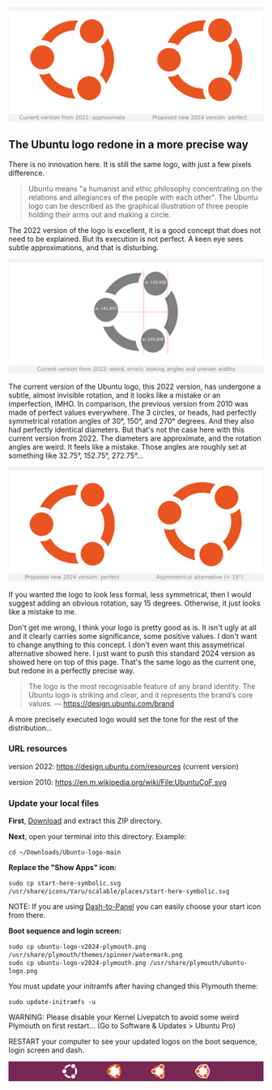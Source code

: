 ![Presentation-Ubuntu-logo-v2022-vs-v2024](Presentation/Presentation-Ubuntu-logo-v2022-vs-v2024.svg)

## The Ubuntu logo redone in a more precise way

There is no innovation here. It is still the same logo, with just a few pixels difference.

> Ubuntu means "a humanist and ethic philosophy concentrating on the relations and allegiances of the people with each other". The Ubuntu logo can be described as the graphical illustration of three people holding their arms out and making a circle.

The 2022 version of the logo is excellent, it is a good concept that does not need to be explained. But its execution is not perfect. A keen eye sees subtle approximations, and that is disturbing.

![Presentation-Ubuntu-logo-v2022-wrong](Presentation/Presentation-Ubuntu-logo-v2022-wrong.svg)

The current version of the Ubuntu logo, this 2022 version, has undergone a subtle, almost invisible rotation, and it looks like a mistake or an imperfection, IMHO. In comparison, the previous version from 2010 was made of perfect values everywhere. The 3 circles, or heads, had perfectly symmetrical rotation angles of   30°, 150°, and 270° degrees. And they also had perfectly identical diameters. But that's not the case here with this current version from 2022. The diameters are approximate, and the rotation angles are weird. It feels like a mistake. Those angles are roughly set at something like 32.75°, 152.75°, 272.75°...

![Presentation-Ubuntu-logo-v2024-twisted](Presentation/Presentation-Ubuntu-logo-v2024-twisted.svg)

If you wanted the logo to look less formal, less symmetrical, then I would suggest adding an obvious rotation, say 15 degrees. Otherwise, it just looks like a mistake to me.

Don't get me wrong, I think your logo is pretty good as is. It isn't ugly at all and it clearly carries some significance, some positive values. I don't want to change anything to this concept. I don't even want this assymetrical alternative showed here. I just want to push this standard 2024 version as showed here on top of this page. That's the same logo as the current one, but redone in a perfectly precise way.

>  The logo is the most recognisable feature of any brand identity. The
>  Ubuntu logo is striking and clear, and it represents the brand’s core
>  values. — https://design.ubuntu.com/brand

A more precisely executed logo would set the tone for the rest of the distribution...

### URL resources

version 2022: https://design.ubuntu.com/resources (current version)  

version 2010: https://en.m.wikipedia.org/wiki/File:UbuntuCoF.svg  

### Update your local files

**First**, [Download](https://github.com/SebastJava/Ubuntu-logo/archive/refs/heads/main.zip) and extract this ZIP directory.

**Next**, open your terminal into this directory. Example:

```
cd ~/Downloads/Ubuntu-logo-main
```

**Replace the "Show Apps" icon:**

```
sudo cp start-here-symbolic.svg /usr/share/icons/Yaru/scalable/places/start-here-symbolic.svg
```

NOTE: If you are using [Dash-to-Panel](https://extensions.gnome.org/extension/1160/dash-to-panel/) you can easily choose your start icon from there.

**Boot sequence and login screen:**

```
sudo cp ubuntu-logo-v2024-plymouth.png /usr/share/plymouth/themes/spinner/watermark.png
sudo cp ubuntu-logo-v2024-plymouth.png /usr/share/plymouth/ubuntu-logo.png
```

You must update your initramfs after having changed this Plymouth theme:

```
sudo update-initramfs -u
```

WARNING: Please disable your Kernel Livepatch to avoid some weird Plymouth on first restart... (Go to Software & Updates > Ubuntu Pro)

RESTART your computer to see your updated logos on the boot sequence, login screen and dash.

![Presentation-Dash-preview](Presentation/Presentation-Dash-preview.svg)
